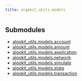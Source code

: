 ```yaml
---
title: algokit_utils.models
---
```


## Submodules

- [algokit_utils.models.account]()
- [algokit_utils.models.amount]()
- [algokit_utils.models.application]()
- [algokit_utils.models.network]()
- [algokit_utils.models.simulate]()
- [algokit_utils.models.state]()
- [algokit_utils.models.transaction]()
